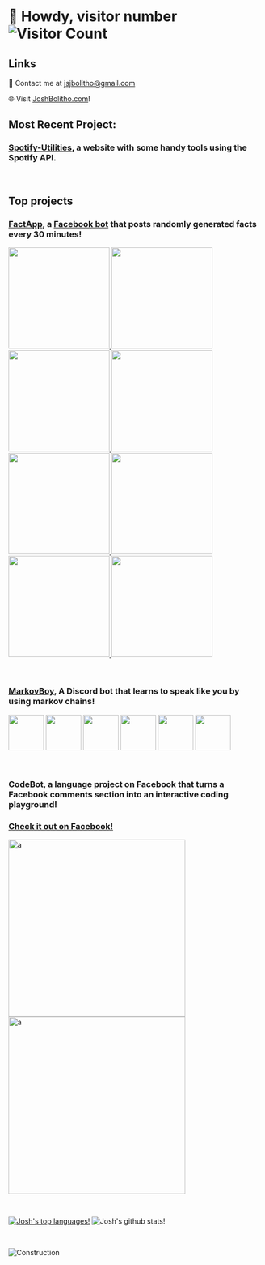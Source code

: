 # 🤠 Howdy, visitor number ![Visitor Count](https://profile-counter.glitch.me/JoshBolitho/count.svg)

## Links
📧 Contact me at jsjbolitho@gmail.com

🌐 Visit [JoshBolitho.com](https://www.joshbolitho.com)!

## Most Recent Project:

### [Spotify-Utilities](https://github.com/JoshBolitho/Spotify-Utilities), a website with some handy tools using the Spotify API.

&nbsp;

## Top projects

### [FactApp](https://github.com/JoshBolitho/FactApp), a [Facebook bot](https://www.facebook.com/FactBotMarkov/) that posts randomly generated facts every 30 minutes!
<a href="https://www.facebook.com/FactBotMarkov/">
  
  <img src="https://user-images.githubusercontent.com/17404588/120011534-80660700-c032-11eb-9287-f4e47bc047ce.png" width="200" height="auto" /> 
  <img src="https://user-images.githubusercontent.com/17404588/120010241-041ef400-c031-11eb-93ef-219fcfe1c19b.png" width="200" height="auto" />
  <img src="https://user-images.githubusercontent.com/17404588/120011594-970c5e00-c032-11eb-92bb-102e1a6269a5.png" width="200" height="auto" />
  <img src="https://user-images.githubusercontent.com/17404588/120010244-05502100-c031-11eb-8cd2-18c01efaa542.png" width="200" height="auto" />
  <img src="https://user-images.githubusercontent.com/17404588/120011611-9c69a880-c032-11eb-916e-bd36cd3db5e0.png" width="200" height="auto" />
  <img src="https://user-images.githubusercontent.com/17404588/120011640-a4294d00-c032-11eb-8f53-f681315f0a16.png" width="200" height="auto" />
  <img src="https://user-images.githubusercontent.com/17404588/120011675-ad1a1e80-c032-11eb-80be-67a81966fd7e.png" width="200" height="auto" />
  <img src="https://user-images.githubusercontent.com/17404588/120011628-9ffd2f80-c032-11eb-8f86-4f6462402d68.png" width="200"height="auto" />
</a>

&nbsp;

### [MarkovBoy](https://github.com/JoshBolitho/MarkovBoy), A Discord bot that learns to speak like you by using markov chains!
<div>
  <img src="https://user-images.githubusercontent.com/17404588/120015260-40ede980-c037-11eb-884d-6358fe03ae4a.JPG" width="auto" height="70" />
  <img src="https://user-images.githubusercontent.com/17404588/120015268-421f1680-c037-11eb-9fd0-15f18b018154.JPG" width="auto" height="70" />
  <img src="https://user-images.githubusercontent.com/17404588/120015274-43504380-c037-11eb-9bdf-7a30703d9e6f.JPG" width="auto" height="70" />
  <img src="https://user-images.githubusercontent.com/17404588/120015277-43e8da00-c037-11eb-8e12-ce58063b0b1d.JPG" width="auto" height="70" />
  <img src="https://user-images.githubusercontent.com/17404588/120015269-42b7ad00-c037-11eb-8fce-17613b3cbb5b.JPG" width="auto" height="70" />
  <img src="https://user-images.githubusercontent.com/17404588/120015280-43e8da00-c037-11eb-9226-c19eca5615e8.JPG" width="auto" height="70" />
</div>

&nbsp;

### [CodeBot](https://github.com/JoshBolitho/CodeBot), a language project on Facebook that turns a Facebook comments section into an interactive coding playground! 

### [Check it out on Facebook!](https://www.facebook.com/CodeBotOfficial/)

<img width="350" alt="a" src="https://user-images.githubusercontent.com/17404588/127153720-215c145e-e140-4353-bd90-e444d706b0cd.png"><img width="350" alt="a" src="https://user-images.githubusercontent.com/17404588/127153741-10f8c63e-d604-47e5-ba71-db22a3aefca4.png">

&nbsp;

[![Josh's top languages!](https://github-readme-stats.vercel.app/api/top-langs/?username=JoshBolitho&theme=cobalt)](https://github.com/joshBolitho/github-readme-stats)
![Josh's github stats!](https://github-readme-stats.vercel.app/api?username=JoshBolitho&theme=cobalt) 

&nbsp;

![Construction](https://images2.minutemediacdn.com/image/upload/c_fit,f_auto,fl_lossy,q_auto,w_728/v1555999902/shape/mentalfloss/construction_8.gif)
